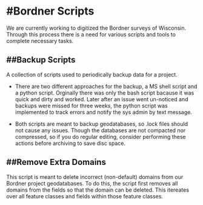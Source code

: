#Bordner Scripts
======================

We are currently working to digitized the Bordner surveys of Wisconsin. Through this process there is a need for various scripts and tools to complete necessary tasks.

##Backup Scripts
----------------------
A collection of scripts used to periodically backup data for a project.

- There are two different approaches for the backup, a MS shell script and a python script. Orginally there was only the bash script bacause it was quick and dirty and worked. Later after an issue went un-noticed and backups were missed for three weeks, the python script was implemented to track errors and notify the sys admin by text message.

- Both scripts are meant to backup geodatabases, so .lock files should not cause any issues. Though the databases are not compacted nor compressed, so if you do regular editing, consider performing these actions before archiving to save disc space.

##Remove Extra Domains
----------------------
This script is meant to delete incorrect (non-default) domains from our Bordner project geodatabases. To do this, the script first removes all domains from the fields so that the domain can be deleted. This itereates over all feature classes and fields within those feature classes.
